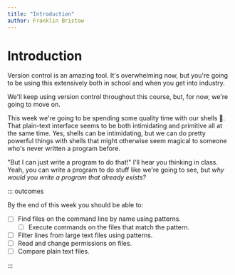 ```yaml
---
title: "Introduction"
author: Franklin Bristow
---
```


Introduction
============

Version control is an amazing tool. It's overwhelming now, but you're going to
be using this extensively both in school and when you get into industry.

We'll keep using version control throughout this course, but, for now, we're
going to move on.

This week we're going to be spending some quality time with our shells :shell:.
That plain-text interface seems to be both intimidating and primitive all at the
same time. Yes, shells can be intimidating, but we can do pretty powerful things
with shells that might otherwise seem magical to someone who's never written a
program before.

"But I can just write a program to do that!" I'll hear you thinking in class.
Yeah, you can write a program to do stuff like we're going to see, but *why
would you write a program that already exists?*

::: outcomes

By the end of this week you should be able to:

* [ ] Find files on the command line by name using patterns.
    * [ ] Execute commands on the files that match the pattern.
* [ ] Filter lines from large text files using patterns.
* [ ] Read and change permissions on files.
* [ ] Compare plain text files.

:::
